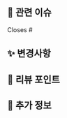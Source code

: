 ## 🔗 관련 이슈

<!-- 이슈 번호를 입력하세요 -->

Closes #

## ✨ 변경사항

<!-- 주요 변경사항을 간단히 설명하세요 -->

## 🎯 리뷰 포인트

<!-- 리뷰어가 집중해서 봐야 할 부분을 명시하세요 -->

## 📝 추가 정보

<!-- 스크린샷, 테스트 방법 등 추가 정보가 있다면 작성하세요 -->
